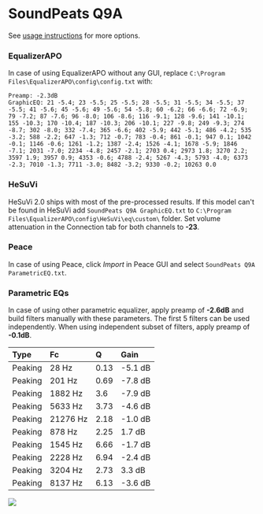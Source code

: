 # SoundPeats Q9A
See [usage instructions](https://github.com/jaakkopasanen/AutoEq#usage) for more options.

### EqualizerAPO
In case of using EqualizerAPO without any GUI, replace `C:\Program Files\EqualizerAPO\config\config.txt`
with:
```
Preamp: -2.3dB
GraphicEQ: 21 -5.4; 23 -5.5; 25 -5.5; 28 -5.5; 31 -5.5; 34 -5.5; 37 -5.5; 41 -5.6; 45 -5.6; 49 -5.6; 54 -5.8; 60 -6.2; 66 -6.6; 72 -6.9; 79 -7.2; 87 -7.6; 96 -8.0; 106 -8.6; 116 -9.1; 128 -9.6; 141 -10.1; 155 -10.3; 170 -10.4; 187 -10.3; 206 -10.1; 227 -9.8; 249 -9.3; 274 -8.7; 302 -8.0; 332 -7.4; 365 -6.6; 402 -5.9; 442 -5.1; 486 -4.2; 535 -3.2; 588 -2.2; 647 -1.3; 712 -0.7; 783 -0.4; 861 -0.1; 947 0.1; 1042 -0.1; 1146 -0.6; 1261 -1.2; 1387 -2.4; 1526 -4.1; 1678 -5.9; 1846 -7.1; 2031 -7.0; 2234 -4.8; 2457 -2.1; 2703 0.4; 2973 1.8; 3270 2.2; 3597 1.9; 3957 0.9; 4353 -0.6; 4788 -2.4; 5267 -4.3; 5793 -4.0; 6373 -2.3; 7010 -1.3; 7711 -3.0; 8482 -3.2; 9330 -0.2; 10263 0.0
```

### HeSuVi
HeSuVi 2.0 ships with most of the pre-processed results. If this model can't be found in HeSuVi add
`SoundPeats Q9A GraphicEQ.txt` to `C:\Program Files\EqualizerAPO\config\HeSuVi\eq\custom\` folder.
Set volume attenuation in the Connection tab for both channels to **-23**.

### Peace
In case of using Peace, click *Import* in Peace GUI and select `SoundPeats Q9A ParametricEQ.txt`.

### Parametric EQs
In case of using other parametric equalizer, apply preamp of **-2.6dB** and build filters manually
with these parameters. The first 5 filters can be used independently.
When using independent subset of filters, apply preamp of **-0.1dB**.

| Type    | Fc       |    Q | Gain    |
|:--------|:---------|:-----|:--------|
| Peaking | 28 Hz    | 0.13 | -5.1 dB |
| Peaking | 201 Hz   | 0.69 | -7.8 dB |
| Peaking | 1882 Hz  | 3.6  | -7.9 dB |
| Peaking | 5633 Hz  | 3.73 | -4.6 dB |
| Peaking | 21276 Hz | 2.18 | -1.0 dB |
| Peaking | 878 Hz   | 2.25 | 1.7 dB  |
| Peaking | 1545 Hz  | 6.66 | -1.7 dB |
| Peaking | 2228 Hz  | 6.94 | -2.4 dB |
| Peaking | 3204 Hz  | 2.73 | 3.3 dB  |
| Peaking | 8137 Hz  | 6.13 | -3.6 dB |

![](https://raw.githubusercontent.com/jaakkopasanen/AutoEq/master/results/rtings/avg/SoundPeats%20Q9A/SoundPeats%20Q9A.png)
